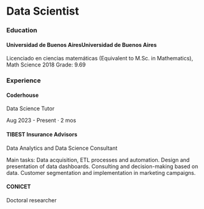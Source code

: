 # Data Scientist

### Education

#### Universidad de Buenos AiresUniversidad de Buenos Aires

Licenciado en ciencias matemáticas (Equivalent to M.Sc. in Mathematics), Math Science 2018
Grade: 9.69

### Experience

#### Coderhouse 

Data Science Tutor

Aug 2023 - Present · 2 mos

#### TIBEST Insurance Advisors
Data Analytics and Data Science Consultant

Main tasks: 
Data acquisition, ETL processes and automation. Design and presentation of data dashboards. Consulting and decision-making based on data. Customer segmentation and implementation in marketing campaigns.

#### CONICET 

Doctoral researcher

